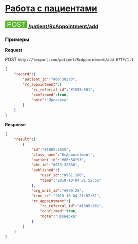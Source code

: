 [Работа с пациентами](../../../index.md)
=====================================

### ![POST](../../../../../img/post.png) [/patient/RcAppointment/add](../index.md)

### Примеры

**Request**

POST `http://tempurl.com/patient/RcAppointment/add HTTP/1.1`
```json
{
    "record":{
        "patient_id":"#66:30293",
        "rc_appointment":{
            "rc_referral_id":"#1505:561",
            "confirmed":true,
            "note":"Проверка"
        }
    }
}
```

**Response**
```json
{
    "result":[
        {
            "id":"#1089:2655",
            "class_name":"RcAppointment",
            "patient_id":"#66:30293",
            "ehr_id":"#873:32688",
            "published":{
                "user_id":"#961:160",
                "time":"2018-10-04 21:52:51"
            },
            "org_unit_id":"#999:28",
            "time_rc":"2018-10-04 21:52:51",
            "rc_appointment":{
                "rc_referral_id":"#1505:561",
                "confirmed":true,
                "note":"Проверка"
            }
        }
    ]
}
```